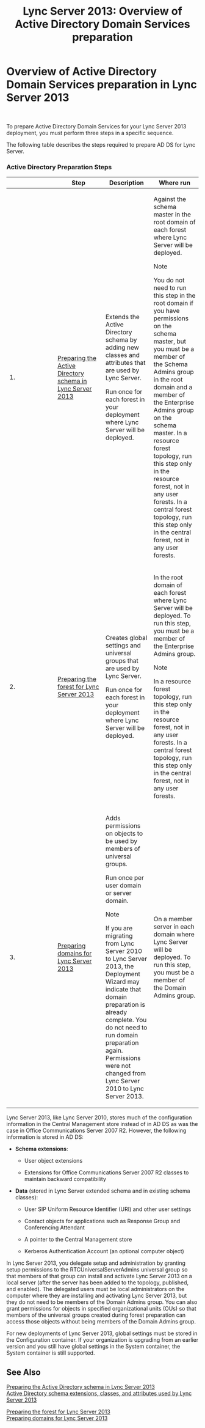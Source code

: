 ﻿---
title: 'Lync Server 2013: Overview of Active Directory Domain Services preparation'
TOCTitle: Overview of Active Directory Domain Services preparation
ms:assetid: cdd2a652-6a0d-4728-9950-3fcaa7a80066
ms:mtpsurl: https://technet.microsoft.com/en-us/library/Gg398869(v=OCS.15)
ms:contentKeyID: 48185662
ms.date: 07/23/2014
mtps_version: v=OCS.15
---

# Overview of Active Directory Domain Services preparation in Lync Server 2013

 


To prepare Active Directory Domain Services for your Lync Server 2013 deployment, you must perform three steps in a specific sequence.

The following table describes the steps required to prepare AD DS for Lync Server.

### Active Directory Preparation Steps

<table>
<colgroup>
<col style="width: 25%" />
<col style="width: 25%" />
<col style="width: 25%" />
<col style="width: 25%" />
</colgroup>
<thead>
<tr class="header">
<th></th>
<th>Step</th>
<th>Description</th>
<th>Where run</th>
</tr>
</thead>
<tbody>
<tr class="odd">
<td><p>1.</p></td>
<td><p><a href="lync-server-2013-preparing-the-active-directory-schema.md">Preparing the Active Directory schema in Lync Server 2013</a></p></td>
<td><p>Extends the Active Directory schema by adding new classes and attributes that are used by Lync Server.</p>
<p>Run once for each forest in your deployment where Lync Server will be deployed.</p></td>
<td><p>Against the schema master in the root domain of each forest where Lync Server will be deployed.</p>

> [!NOTE]
> You do not need to run this step in the root domain if you have permissions on the schema master, but you must be a member of the Schema Admins group in the root domain and a member of the Enterprise Admins group on the schema master. In a resource forest topology, run this step only in the resource forest, not in any user forests. In a central forest topology, run this step only in the central forest, not in any user forests.


</td>
</tr>
<tr class="even">
<td><p>2.</p></td>
<td><p><a href="lync-server-2013-preparing-the-forest.md">Preparing the forest for Lync Server 2013</a></p></td>
<td><p>Creates global settings and universal groups that are used by Lync Server.</p>
<p>Run once for each forest in your deployment where Lync Server will be deployed.</p></td>
<td><p>In the root domain of each forest where Lync Server will be deployed. To run this step, you must be a member of the Enterprise Admins group.</p>

> [!NOTE]
> In a resource forest topology, run this step only in the resource forest, not in any user forests. In a central forest topology, run this step only in the central forest, not in any user forests.


</td>
</tr>
<tr class="odd">
<td><p>3.</p></td>
<td><p><a href="lync-server-2013-preparing-domains.md">Preparing domains for Lync Server 2013</a></p></td>
<td><p>Adds permissions on objects to be used by members of universal groups.</p>
<p>Run once per user domain or server domain.</p>

> [!NOTE]
> If you are migrating from Lync Server 2010 to Lync Server 2013, the Deployment Wizard may indicate that domain preparation is already complete. You do not need to run domain preparation again. Permissions were not changed from Lync Server 2010 to Lync Server 2013.


</td>
<td><p>On a member server in each domain where Lync Server will be deployed. To run this step, you must be a member of the Domain Admins group.</p></td>
</tr>
</tbody>
</table>


Lync Server 2013, like Lync Server 2010, stores much of the configuration information in the Central Management store instead of in AD DS as was the case in Office Communications Server 2007 R2. However, the following information is stored in AD DS:

  - **Schema extensions**:
    
      - User object extensions
    
      - Extensions for Office Communications Server 2007 R2 classes to maintain backward compatibility

<!-- end list -->

  - **Data** (stored in Lync Server extended schema and in existing schema classes):
    
      - User SIP Uniform Resource Identifier (URI) and other user settings
    
      - Contact objects for applications such as Response Group and Conferencing Attendant
    
      - A pointer to the Central Management store
    
      - Kerberos Authentication Account (an optional computer object)

In Lync Server 2013, you delegate setup and administration by granting setup permissions to the RTCUniversalServerAdmins universal group so that members of that group can install and activate Lync Server 2013 on a local server (after the server has been added to the topology, published, and enabled). The delegated users must be local administrators on the computer where they are installing and activating Lync Server 2013, but they do not need to be members of the Domain Admins group. You can also grant permissions for objects in specified organizational units (OUs) so that members of the universal groups created during forest preparation can access those objects without being members of the Domain Admins group.

For new deployments of Lync Server 2013, global settings must be stored in the Configuration container. If your organization is upgrading from an earlier version and you still have global settings in the System container, the System container is still supported.

## See Also


[Preparing the Active Directory schema in Lync Server 2013](lync-server-2013-preparing-the-active-directory-schema.md)  
[Active Directory schema extensions, classes, and attributes used by Lync Server 2013](lync-server-2013-active-directory-schema-extensions-classes-and-attributes-used-by-lync-server.md)  


[Preparing the forest for Lync Server 2013](lync-server-2013-preparing-the-forest.md)  
[Preparing domains for Lync Server 2013](lync-server-2013-preparing-domains.md)

